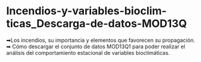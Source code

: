 # Incendios-y-variables-bioclim-ticas_Descarga-de-datos-MOD13Q
➡Los incendios, su importancia y elementos que favorecen su propagación. 
➡ Cómo descargar el conjunto de datos MOD13Q1 para poder realizar el análisis del comportamiento estacional de variables bioclimáticas.

